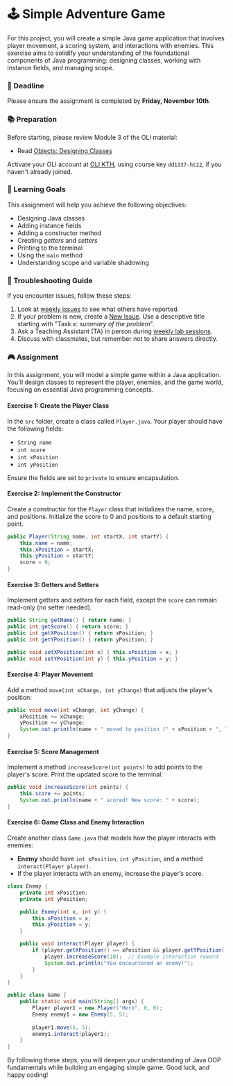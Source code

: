 # 🕹️ Simple Adventure Game

For this project, you will create a simple Java game application that involves player movement, a scoring system, and interactions with enemies. This exercise aims to solidify your understanding of the foundational components of Java programming: designing classes, working with instance fields, and managing scope.  

### 🚀 Deadline
Please ensure the assignment is completed by **Friday, November 10th**.

### 📚 Preparation
Before starting, please review Module 3 of the OLI material:

- Read [Objects: Designing Classes](https://kth.oli.cmu.edu/jcourse/webui/syllabus/module.do?context=d9f5e808adbf0e8883278bec9c783166)

Activate your OLI account at [OLI KTH](https://kth.oli.cmu.edu/), using course key `dd1337-ht22`, if you haven't already joined.

### 🎯 Learning Goals

This assignment will help you achieve the following objectives:

- Designing Java classes
- Adding instance fields
- Adding a constructor method
- Creating *getters* and *setters*
- Printing to the terminal
- Using the `main` method
- Understanding scope and variable shadowing

### 🔧 Troubleshooting Guide
If you encounter issues, follow these steps:

1. Look at [weekly issues](https://gits-15.sys.kth.se/inda-22/help/issues) to see what others have reported.
2. If your problem is new, create a [New Issue](https://gits-15.sys.kth.se/inda-22/help/issues/new). Use a descriptive title starting with "Task *x*: *summary of the problem*".
3. Ask a Teaching Assistant (TA) in person during [weekly lab sessions](https://queue.csc.kth.se/Queue/INDA).
4. Discuss with classmates, but remember not to share answers directly.

### 🎮 Assignment
In this assignment, you will model a simple game within a Java application. You'll design classes to represent the player, enemies, and the game world, focusing on essential Java programming concepts.

#### Exercise 1: Create the Player Class
In the `src` folder, create a class called `Player.java`. Your player should have the following fields:

- `String name`
- `int score`
- `int xPosition`
- `int yPosition`

Ensure the fields are set to `private` to ensure encapsulation.

#### Exercise 2: Implement the Constructor
Create a constructor for the `Player` class that initializes the name, score, and positions. Initialize the score to 0 and positions to a default starting point.

```java
public Player(String name, int startX, int startY) {
    this.name = name;
    this.xPosition = startX;
    this.yPosition = startY;
    score = 0;
}
```

#### Exercise 3: Getters and Setters
Implement getters and setters for each field, except the `score` can remain read-only (no setter needed).

```java
public String getName() { return name; }
public int getScore() { return score; }
public int getXPosition() { return xPosition; }
public int getYPosition() { return yPosition; }

public void setXPosition(int x) { this.xPosition = x; }
public void setYPosition(int y) { this.yPosition = y; }
```

#### Exercise 4: Player Movement
Add a method `move(int xChange, int yChange)` that adjusts the player's position:

```java
public void move(int xChange, int yChange) {
    xPosition += xChange;
    yPosition += yChange;
    System.out.println(name + " moved to position (" + xPosition + ", " + yPosition + ")");
}
```

#### Exercise 5: Score Management
Implement a method `increaseScore(int points)` to add points to the player's score. Print the updated score to the terminal:

```java
public void increaseScore(int points) {
    this.score += points;
    System.out.println(name + " scored! New score: " + score);
}
```

#### Exercise 6: Game Class and Enemy Interaction
Create another class `Game.java` that models how the player interacts with enemies:

- **Enemy** should have `int xPosition`, `int yPosition`, and a method `interact(Player player)`.
- If the player interacts with an enemy, increase the player’s score.

```java
class Enemy {
    private int xPosition;
    private int yPosition;

    public Enemy(int x, int y) {
        this.xPosition = x;
        this.yPosition = y;
    }

    public void interact(Player player) {
        if (player.getXPosition() == xPosition && player.getYPosition() == yPosition) {
            player.increaseScore(10);  // Example interaction reward
            System.out.println("You encountered an enemy!");
        }
    }
}

public class Game {
    public static void main(String[] args) {
        Player player1 = new Player("Hero", 0, 0);
        Enemy enemy1 = new Enemy(5, 5);
        
        player1.move(5, 5);
        enemy1.interact(player1);
    }
}
```

By following these steps, you will deepen your understanding of Java OOP fundamentals while building an engaging simple game. Good luck, and happy coding!